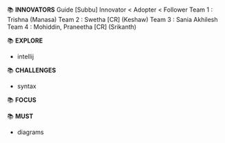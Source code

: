:books: **INNOVATORS**
Guide [Subbu]
Innovator < Adopter < Follower
Team 1 : Trishna (Manasa)
Team 2 : Swetha [CR] (Keshaw)
Team 3 : Sania Akhilesh
Team 4 : Mohiddin, Praneetha [CR] (Srikanth)

<!-- Team 5 : Harsh Lohitha -->

:books: **EXPLORE**

- intellij

:books: **CHALLENGES**

- syntax

:books: **FOCUS**

:books: **MUST**

- diagrams
